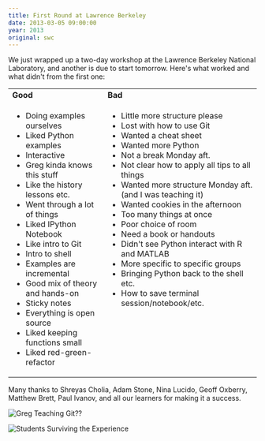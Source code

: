 ```yaml
---
title: First Round at Lawrence Berkeley
date: 2013-03-05 09:00:00
year: 2013
original: swc
---
```

<p>We just wrapped up a two-day workshop at the Lawrence Berkeley National Laboratory, and another is due to start tomorrow.  Here's what worked and what didn't from the first one:</p>
<table>
  <tr>
    <td><strong>Good</strong></td>
    <td><strong>Bad</strong></td>
  </tr>
  <tr>
    <td valign="top">
      <ul>
        <li>Doing examples ourselves</li>
        <li>Liked Python examples</li>
        <li>Interactive</li>
        <li>Greg kinda knows this stuff</li>
        <li>Like the history lessons etc.</li>
        <li>Went through a lot of things</li>
        <li>Liked IPython Notebook</li>
        <li>Like intro to Git</li>
        <li>Intro to shell</li>
        <li>Examples are incremental</li>
        <li>Good mix of theory and hands-on</li>
        <li>Sticky notes</li>
        <li>Everything is open source</li>
        <li>Liked keeping functions small</li>
        <li>Liked red-green-refactor</li>
      </ul>
    </td>
    <td valign="top">
      <ul>
        <li>Little more structure please</li>
        <li>Lost with how to use Git</li>
        <li>Wanted a cheat sheet</li>
        <li>Wanted more Python</li>
        <li>Not a break Monday aft.</li>
        <li>Not clear how to apply all tips to all things</li>
        <li>Wanted more structure Monday aft. (and I was teaching it)</li>
        <li>Wanted cookies in the afternoon</li>
        <li>Too many things at once</li>
        <li>Poor choice of room</li>
        <li>Need a book or handouts</li>
        <li>Didn't see Python interact with R and MATLAB</li>
        <li>More specific to specific groups</li>
        <li>Bringing Python back to the shell etc.</li>
        <li>How to save terminal session/notebook/etc.</li>
      </ul>
    </td>
  </tr>
</table>
<p>Many thanks to Shreyas Cholia, Adam Stone, Nina Lucido, Geoff Oxberry, Matthew Brett, Paul Ivanov, and all our learners for making it a success.</p>
<p><img src="{{site.github.url}}/files/2013/05/pic-2013-03-lbl-1.jpg" alt="Greg Teaching Git??" /></p>
<p><img src="{{site.github.url}}/files/2013/05/pic-2013-03-lbl-2.jpg" alt="Students Surviving the Experience" /></p>
